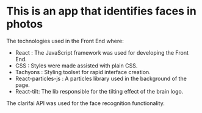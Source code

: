 # This is an app that identifies faces in photos

The technologies used in the Front End where:
- React : The JavaScript framework was used for developing the Front End.
- CSS : Styles were made assisted with plain CSS.
- Tachyons : Styling toolset for rapid interface creation.
- React-particles-js : A particles library used in the background of the page.
- React-tilt: The lib responsible for the tilting effect of the brain logo.


The clarifai API was used for the face recognition functionality. 
